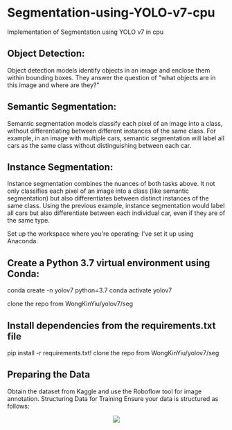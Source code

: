 # Segmentation-using-YOLO-v7-cpu
Implementation of Segmentation using YOLO v7 in cpu

<h2>Object Detection:</h2> Object detection models identify objects in an image and enclose them within bounding boxes. They answer the question of "what objects are in this image and where are they?"

<h2>Semantic Segmentation:</h2> Semantic segmentation models classify each pixel of an image into a class, without differentiating between different instances of the same class. For example, in an image with multiple cars, semantic segmentation will label all cars as the same class without distinguishing between each car.

<h2>Instance Segmentation:</h2> Instance segmentation combines the nuances of both tasks above. It not only classifies each pixel of an image into a class (like semantic segmentation) but also differentiates between distinct instances of the same class. Using the previous example, instance segmentation would label all cars but also differentiate between each individual car, even if they are of the same type.

Set up the workspace where you're operating; I've set it up using Anaconda.

<h2>Create a Python 3.7 virtual environment using Conda:</h2>
conda create -n yolov7 python=3.7
conda activate yolov7

clone the repo from WongKinYiu/yolov7/seg

<h2>Install dependencies from the requirements.txt file</h2>
pip install -r requirements.txt!
clone the repo from WongKinYiu/yolov7/seg

<h2>Preparing the Data</h2>
Obtain the dataset from Kaggle and use the Roboflow tool for image annotation.
Structuring Data for Training
Ensure your data is structured as follows:

<p align="center">
  <img src="[path_to_image](https://github.com/Akhilsunny212/Segmentation-using-YOLO-v7-cpu/blob/main/image_path.png?raw=true)" >
</p>


